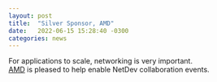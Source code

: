 ```yaml
---
layout: post
title:  "Silver Sponsor, AMD"
date:   2022-06-15 15:28:40 -0300
categories: news 
---
```

For applications to scale, networking is very important. <br>
[AMD][amd] is pleased to help enable NetDev collaboration events.



[amd]: https://www.amd.com/
